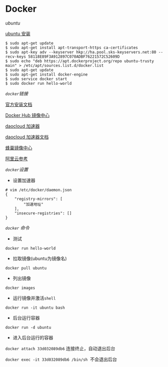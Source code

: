 # Docker

*ubuntu*

[ubuntu 安装](https://docs.docker.com/engine/installation/linux/ubuntulinux/)

```shell
$ sudo apt-get update
$ sudo apt-get install apt-transport-https ca-certificates
$ sudo apt-key adv --keyserver hkp://ha.pool.sks-keyservers.net:80 --recv-keys 58118E89F3A912897C070ADBF76221572C52609D
$ sudo echo "deb https://apt.dockerproject.org/repo ubuntu-trusty main" > /etc/apt/sources.list.d/docker.list
$ sudo apt-get update
$ sudo apt-get install docker-engine
$ sudo service docker start
$ sudo docker run hello-world
```


*`docker`链接*

[官方安装文档](https://docs.docker.com/engine/installation/linux/)

[Docker Hub 镜像中心](https://hub.docker.com/)

[daocloud 加速器](https://www.daocloud.io/mirror#accelerator-doc)

[daocloud 加速器文档](http://guide.daocloud.io/dcs/daocloud-9153151.html)

[蜂巢镜像中心](https://c.163.com/hub#/m/home/)

[阿里云参考](https://yq.aliyun.com/articles/7695?spm=5176.100239.blogcont29941.14.ZE3kQk)


*`docker`设置*

- 设置加速器

```shell
# vim /etc/docker/daemon.json
{
    "registry-mirrors": [
        "加速地址"
    ],
    "insecure-registries": []
}
```


*`docker` 命令*

- 测试

`docker run hello-world`

- 拉取镜像(ubuntu为镜像名)

`docker pull ubuntu`

- 列出镜像

`docker images`

- 运行镜像并激活`shell`

`docker run -it ubuntu bash`

- 后台运行容器

`docker run -d ubuntu`

- 进入后台运行的容器

`docker attach 33d032089db6` 连接终止，自动退出后台

`docker exec -it 33d032089db6 /bin/sh`  不会退出后台

